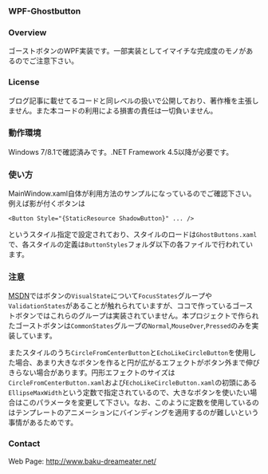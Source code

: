 ### WPF-Ghostbutton

### Overview
ゴーストボタンのWPF実装です。一部実装としてイマイチな完成度のモノがあるのでご注意下さい。

### License
ブログ記事に載せてるコードと同レベルの扱いで公開しており、著作権を主張しません。また本コードの利用による損害の責任は一切負いません。

### 動作環境
Windows 7/8.1で確認済みです。.NET Framework 4.5以降が必要です。

### 使い方
MainWindow.xaml自体が利用方法のサンプルになっているのでご確認下さい。例えば影が付くボタンは

```
<Button Style="{StaticResource ShadowButton}" ... />
```

というスタイル指定で設定されており、スタイルのロードは`GhostButtons.xaml`で、各スタイルの定義は`ButtonStyles`フォルダ以下の各ファイルで行われています。

### 注意
[MSDN](https://msdn.microsoft.com/ja-jp/library/ms753328%28v=vs.110%29.aspx)ではボタンの`VisualState`について`FocusStates`グループや`ValidationStates`があることが触れられていますが、ココで作っているゴーストボタンではこれらのグループは実装されていません。本プロジェクトで作られたゴーストボタンは`CommonStates`グループの`Normal`,`MouseOver`,`Pressed`のみを実装しています。

またスタイルのうち`CircleFromCenterButton`と`EchoLikeCircleButton`を使用した場合、あまり大きなボタンを作ると円が広がるエフェクトがボタン外まで伸びきらない場合があります。円形エフェクトのサイズは`CircleFromCenterButton.xaml`および`EchoLikeCircleButton.xaml`の初頭にある`EllipseMaxWidth`という定数で指定されているので、大きなボタンを使いたい場合はこのパラメータを変更して下さい。なお、このように定数を使用しているのはテンプレートのアニメーションにバインディングを適用するのが難しいという事情があるためです。


### Contact
Web Page: http://www.baku-dreameater.net/

